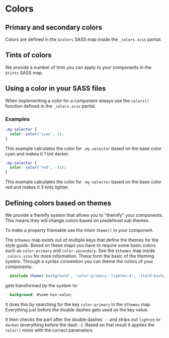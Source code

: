 # Colors

## Primary and secondary colors

Colors are defined in the `$colors` SASS map inside the `_colors.scss` partial.

## Tints of colors

We provide a number of tints you can apply to your components in the `$tints`
SASS map.

## Using a color in your SASS files

When implementing a color for a component always use the `colors()` function
defined in the `_colors.scss` partial.

### Examples

```scss
.my-selector {
  color: color('cyan', 1);
}
```

This example calculates the color for `.my-selector` based on the base color
cyan and makes it 1 tint darker.

```scss
.my-selector {
  color: color('red', -31);
}
```

This example calculates the color for `.my-selector` based on the base color
red and makes it 3 tints lighter.

## Defining colors based on themes

We provide a themify system that allows you to "themify" your components. This
means they will change colors based on predefined sub themes.

To make a property themable use the mixin `theme()` in your component.

The `$themes` map exists out of multiple keys that define the themes for the
style guide. Based on these maps you have to require some basic colors such 
as `color-primary` and `color-secondary`. See the `$themes` map inside
`_colors.scss` for more information.
These form the basic of the theming system. Through a syntax convention you 
can theme the colors of your components:

```scss
  @include theme('background', 'color-primary--lighten-4', 'field-background');
```

gets transformed by the system to:

```scss
  background: #some-hex-value;
```

It does this by searching for the key `color-primary` in the `$themes` map.
Everything just before the double dashes gets used as the key value.

It then checks the part after the double dashes `--` and strips out `lighten` 
or `darken` (everything before the dash `-`). Based on that result it applies
the `color()` mixin with the correct parameters.
